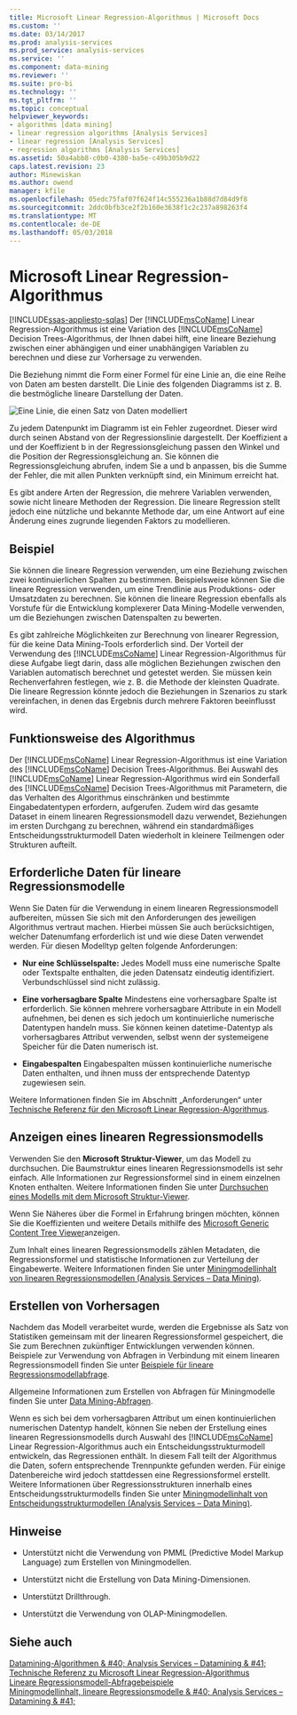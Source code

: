 ```yaml
---
title: Microsoft Linear Regression-Algorithmus | Microsoft Docs
ms.custom: ''
ms.date: 03/14/2017
ms.prod: analysis-services
ms.prod_service: analysis-services
ms.service: ''
ms.component: data-mining
ms.reviewer: ''
ms.suite: pro-bi
ms.technology: ''
ms.tgt_pltfrm: ''
ms.topic: conceptual
helpviewer_keywords:
- algorithms [data mining]
- linear regression algorithms [Analysis Services]
- linear regression [Analysis Services]
- regression algorithms [Analysis Services]
ms.assetid: 50a4abb8-c0b0-4380-ba5e-c49b305b9d22
caps.latest.revision: 23
author: Minewiskan
ms.author: owend
manager: kfile
ms.openlocfilehash: 05edc75faf07f624f14c555236a1b88d7d84d9f8
ms.sourcegitcommit: 2ddc0bfb3ce2f2b160e3638f1c2c237a898263f4
ms.translationtype: MT
ms.contentlocale: de-DE
ms.lasthandoff: 05/03/2018
---
```

# <a name="microsoft-linear-regression-algorithm"></a>Microsoft Linear Regression-Algorithmus
[!INCLUDE[ssas-appliesto-sqlas](../../includes/ssas-appliesto-sqlas.md)]
  Der [!INCLUDE[msCoName](../../includes/msconame-md.md)] Linear Regression-Algorithmus ist eine Variation des [!INCLUDE[msCoName](../../includes/msconame-md.md)] Decision Trees-Algorithmus, der Ihnen dabei hilft, eine lineare Beziehung zwischen einer abhängigen und einer unabhängigen Variablen zu berechnen und diese zur Vorhersage zu verwenden.  
  
 Die Beziehung nimmt die Form einer Formel für eine Linie an, die eine Reihe von Daten am besten darstellt. Die Linie des folgenden Diagramms ist z. B. die bestmögliche lineare Darstellung der Daten.  
  
 ![Eine Linie, die einen Satz von Daten modelliert](../../analysis-services/data-mining/media/linear-regression.gif "eine Linie, die Modelliert einen Satz von Daten")  
  
 Zu jedem Datenpunkt im Diagramm ist ein Fehler zugeordnet. Dieser wird durch seinen Abstand von der Regressionslinie dargestellt. Der Koeffizient a und der Koeffizient b in der Regressionsgleichung passen den Winkel und die Position der Regressionsgleichung an. Sie können die Regressionsgleichung abrufen, indem Sie a und b anpassen, bis die Summe der Fehler, die mit allen Punkten verknüpft sind, ein Minimum erreicht hat.  
  
 Es gibt andere Arten der Regression, die mehrere Variablen verwenden, sowie nicht lineare Methoden der Regression. Die lineare Regression stellt jedoch eine nützliche und bekannte Methode dar, um eine Antwort auf eine Änderung eines zugrunde liegenden Faktors zu modellieren.  
  
## <a name="example"></a>Beispiel  
 Sie können die lineare Regression verwenden, um eine Beziehung zwischen zwei kontinuierlichen Spalten zu bestimmen. Beispielsweise können Sie die lineare Regression verwenden, um eine Trendlinie aus Produktions- oder Umsatzdaten zu berechnen. Sie können die lineare Regression ebenfalls als Vorstufe für die Entwicklung komplexerer Data Mining-Modelle verwenden, um die Beziehungen zwischen Datenspalten zu bewerten.  
  
 Es gibt zahlreiche Möglichkeiten zur Berechnung von linearer Regression, für die keine Data Mining-Tools erforderlich sind. Der Vorteil der Verwendung des [!INCLUDE[msCoName](../../includes/msconame-md.md)] Linear Regression-Algorithmus für diese Aufgabe liegt darin, dass alle möglichen Beziehungen zwischen den Variablen automatisch berechnet und getestet werden. Sie müssen kein Rechenverfahren festlegen, wie z. B. die Methode der kleinsten Quadrate. Die lineare Regression könnte jedoch die Beziehungen in Szenarios zu stark vereinfachen, in denen das Ergebnis durch mehrere Faktoren beeinflusst wird.  
  
## <a name="how-the-algorithm-works"></a>Funktionsweise des Algorithmus  
 Der [!INCLUDE[msCoName](../../includes/msconame-md.md)] Linear Regression-Algorithmus ist eine Variation des [!INCLUDE[msCoName](../../includes/msconame-md.md)] Decision Trees-Algorithmus. Bei Auswahl des [!INCLUDE[msCoName](../../includes/msconame-md.md)] Linear Regression-Algorithmus wird ein Sonderfall des [!INCLUDE[msCoName](../../includes/msconame-md.md)] Decision Trees-Algorithmus mit Parametern, die das Verhalten des Algorithmus einschränken und bestimmte Eingabedatentypen erfordern, aufgerufen. Zudem wird das gesamte Dataset in einem linearen Regressionsmodell dazu verwendet, Beziehungen im ersten Durchgang zu berechnen, während ein standardmäßiges Entscheidungsstrukturmodell Daten wiederholt in kleinere Teilmengen oder Strukturen aufteilt.  
  
## <a name="data-required-for-linear-regression-models"></a>Erforderliche Daten für lineare Regressionsmodelle  
 Wenn Sie Daten für die Verwendung in einem linearen Regressionsmodell aufbereiten, müssen Sie sich mit den Anforderungen des jeweiligen Algorithmus vertraut machen. Hierbei müssen Sie auch berücksichtigen, welcher Datenumfang erforderlich ist und wie diese Daten verwendet werden. Für diesen Modelltyp gelten folgende Anforderungen:  
  
-   **Nur eine Schlüsselspalte:** Jedes Modell muss eine numerische Spalte oder Textspalte enthalten, die jeden Datensatz eindeutig identifiziert. Verbundschlüssel sind nicht zulässig.  
  
-   **Eine vorhersagbare Spalte** Mindestens eine vorhersagbare Spalte ist erforderlich. Sie können mehrere vorhersagbare Attribute in ein Modell aufnehmen, bei denen es sich jedoch um kontinuierliche numerische Datentypen handeln muss. Sie können keinen datetime-Datentyp als vorhersagbares Attribut verwenden, selbst wenn der systemeigene Speicher für die Daten numerisch ist.  
  
-   **Eingabespalten** Eingabespalten müssen kontinuierliche numerische Daten enthalten, und ihnen muss der entsprechende Datentyp zugewiesen sein.  
  
 Weitere Informationen finden Sie im Abschnitt „Anforderungen“ unter [Technische Referenz für den Microsoft Linear Regression-Algorithmus](../../analysis-services/data-mining/microsoft-linear-regression-algorithm-technical-reference.md).  
  
## <a name="viewing-a-linear-regression-model"></a>Anzeigen eines linearen Regressionsmodells  
 Verwenden Sie den **Microsoft Struktur-Viewer**, um das Modell zu durchsuchen. Die Baumstruktur eines linearen Regressionsmodells ist sehr einfach. Alle Informationen zur Regressionsformel sind in einem einzelnen Knoten enthalten. Weitere Informationen finden Sie unter [Durchsuchen eines Modells mit dem Microsoft Struktur-Viewer](../../analysis-services/data-mining/browse-a-model-using-the-microsoft-tree-viewer.md).  
  
 Wenn Sie Näheres über die Formel in Erfahrung bringen möchten, können Sie die Koeffizienten und weitere Details mithilfe des [Microsoft Generic Content Tree Viewer](../../analysis-services/data-mining/browse-a-model-using-the-microsoft-generic-content-tree-viewer.md)anzeigen.  
  
 Zum Inhalt eines linearen Regressionsmodells zählen Metadaten, die Regressionsformel und statistische Informationen zur Verteilung der Eingabewerte. Weitere Informationen finden Sie unter [Miningmodellinhalt von linearen Regressionsmodellen &#40;Analysis Services – Data Mining&#41;](../../analysis-services/data-mining/mining-model-content-for-linear-regression-models-analysis-services-data-mining.md).  
  
## <a name="creating-predictions"></a>Erstellen von Vorhersagen  
 Nachdem das Modell verarbeitet wurde, werden die Ergebnisse als Satz von Statistiken gemeinsam mit der linearen Regressionsformel gespeichert, die Sie zum Berechnen zukünftiger Entwicklungen verwenden können. Beispiele zur Verwendung von Abfragen in Verbindung mit einem linearen Regressionsmodell finden Sie unter [Beispiele für lineare Regressionsmodellabfrage](../../analysis-services/data-mining/linear-regression-model-query-examples.md).  
  
 Allgemeine Informationen zum Erstellen von Abfragen für Miningmodelle finden Sie unter [Data Mining-Abfragen](../../analysis-services/data-mining/data-mining-queries.md).  
  
 Wenn es sich bei dem vorhersagbaren Attribut um einen kontinuierlichen numerischen Datentyp handelt, können Sie neben der Erstellung eines linearen Regressionsmodells durch Auswahl des [!INCLUDE[msCoName](../../includes/msconame-md.md)] Linear Regression-Algorithmus auch ein Entscheidungsstrukturmodell entwickeln, das Regressionen enthält. In diesem Fall teilt der Algorithmus die Daten, sofern entsprechende Trennpunkte gefunden werden. Für einige Datenbereiche wird jedoch stattdessen eine Regressionsformel erstellt. Weitere Informationen über Regressionsstrukturen innerhalb eines Entscheidungsstrukturmodells finden Sie unter [Miningmodellinhalt von Entscheidungsstrukturmodellen &#40;Analysis Services – Data Mining&#41;](../../analysis-services/data-mining/mining-model-content-for-decision-tree-models-analysis-services-data-mining.md).  
  
## <a name="remarks"></a>Hinweise  
  
-   Unterstützt nicht die Verwendung von PMML (Predictive Model Markup Language) zum Erstellen von Miningmodellen.  
  
-   Unterstützt nicht die Erstellung von Data Mining-Dimensionen.  
  
-   Unterstützt Drillthrough.  
  
-   Unterstützt die Verwendung von OLAP-Miningmodellen.  
  
## <a name="see-also"></a>Siehe auch  
 [Datamining-Algorithmen & #40; Analysis Services – Datamining & #41;](../../analysis-services/data-mining/data-mining-algorithms-analysis-services-data-mining.md)   
 [Technische Referenz zu Microsoft Linear Regression-Algorithmus](../../analysis-services/data-mining/microsoft-linear-regression-algorithm-technical-reference.md)   
 [Lineare Regressionsmodell-Abfragebeispiele](../../analysis-services/data-mining/linear-regression-model-query-examples.md)   
 [Miningmodellinhalt, lineare Regressionsmodelle & #40; Analysis Services – Datamining & #41;](../../analysis-services/data-mining/mining-model-content-for-linear-regression-models-analysis-services-data-mining.md)  
  
  
